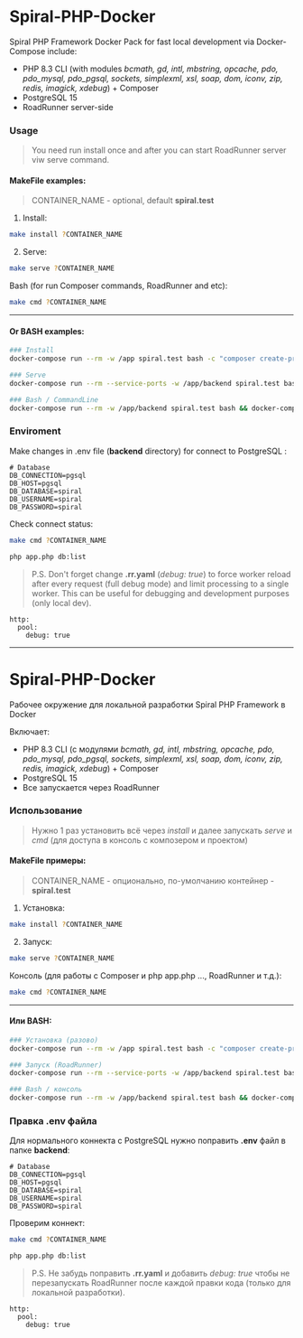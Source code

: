 # Spiral-PHP-Docker 

Spiral PHP Framework Docker Pack for fast local development via Docker-Compose include:

- PHP 8.3 CLI (with modules *bcmath, gd, intl, mbstring, opcache, pdo, pdo_mysql, pdo_pgsql, sockets, simplexml, xsl, soap, dom, iconv, zip, redis, imagick, xdebug*) + Composer
- PostgreSQL 15
- RoadRunner server-side

### Usage

> You need run install once and after you can start RoadRunner server viw serve command.

#### MakeFile examples:

> CONTAINER_NAME - optional, default **spiral.test**

1) Install:

```bash
make install ?CONTAINER_NAME
```

2) Serve:

```bash
make serve ?CONTAINER_NAME
```

Bash (for run Composer commands, RoadRunner and etc):

```bash
make cmd ?CONTAINER_NAME
```

---

#### Or BASH examples:

```bash
### Install
docker-compose run --rm -w /app spiral.test bash -c "composer create-project spiral/app backend && cd backend && chmod +x rr" && docker-compose down

### Serve
docker-compose run --rm --service-ports -w /app/backend spiral.test bash -c "./rr serve" && docker-compose down

### Bash / CommandLine
docker-compose run --rm -w /app/backend spiral.test bash && docker-compose down

```

### Enviroment

Make changes in .env file (**backend** directory) for connect to PostgreSQL :

```env
# Database
DB_CONNECTION=pgsql
DB_HOST=pgsql
DB_DATABASE=spiral
DB_USERNAME=spiral
DB_PASSWORD=spiral
```

Check connect status:

```bash
make cmd ?CONTAINER_NAME

php app.php db:list

```

> P.S. Don't forget change **.rr.yaml** (*debug: true*) to force worker reload after every request (full debug mode) and limit processing to a single worker. This can be useful for debugging and development purposes (only local dev).

```
http:
  pool:
    debug: true
```

---

# Spiral-PHP-Docker

Рабочее окружение для локальной разработки Spiral PHP Framework в Docker

Включает:

- PHP 8.3 CLI (с модулями *bcmath, gd, intl, mbstring, opcache, pdo, pdo_mysql, pdo_pgsql, sockets, simplexml, xsl, soap, dom, iconv, zip, redis, imagick, xdebug*) + Composer
- PostgreSQL 15
- Все запускается через RoadRunner


### Использование

> Нужно 1 раз установить всё через *install* и далее запускать *serve* и *cmd* (для доступа в консоль с композером и проектом)

#### MakeFile примеры:

> CONTAINER_NAME - опционально, по-умолчанию контейнер - **spiral.test**

1) Установка:

```bash
make install ?CONTAINER_NAME
```

2) Запуск:

```bash
make serve ?CONTAINER_NAME
```

Консоль (для работы с Composer и php app.php ..., RoadRunner и т.д.):

```bash
make cmd ?CONTAINER_NAME
```

---

#### Или BASH:

```bash
### Установка (разово)
docker-compose run --rm -w /app spiral.test bash -c "composer create-project spiral/app backend && cd backend && chmod +x rr" && docker-compose down

### Запуск (RoadRunner)
docker-compose run --rm --service-ports -w /app/backend spiral.test bash -c "./rr serve" && docker-compose down

### Bash / консоль
docker-compose run --rm -w /app/backend spiral.test bash && docker-compose down

```

### Правка .env файла

Для нормального коннекта с PostgreSQL нужно поправить **.env** файл в папке **backend**:

```env
# Database
DB_CONNECTION=pgsql
DB_HOST=pgsql
DB_DATABASE=spiral
DB_USERNAME=spiral
DB_PASSWORD=spiral
```

Проверим коннект:

```bash
make cmd ?CONTAINER_NAME

php app.php db:list

```

> P.S. Не забудь поправить **.rr.yaml** и добавить *debug: true* чтобы не перезапускать RoadRunner после каждой правки кода (только для локальной разработки).

```
http:
  pool:
    debug: true
```
